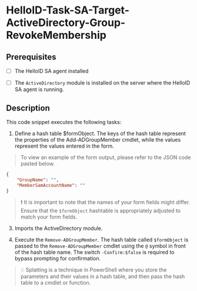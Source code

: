 # HelloID-Task-SA-Target-ActiveDirectory-Group-RevokeMembership

## Prerequisites

- [ ] The HelloID SA agent installed

- [ ] The `ActiveDirectory` module is installed on the server where the HelloID SA agent is running.

## Description

This code snippet executes the following tasks:

1. Define a hash table $formObject. The keys of the hash table represent the properties of the Add-ADGroupMember cmdlet, while the values represent the values entered in the form.

> To view an example of the form output, please refer to the JSON code pasted below.

```json
{
    "GroupName": "",
    "MemberSamAccountName": ""
}
```

> :exclamation: It is important to note that the names of your form fields might differ. Ensure that the `$formObject` hashtable is appropriately adjusted to match your form fields.

3. Imports the ActiveDirectory module.

4. Execute the `Remove-ADGroupMember`. The hash table called `$formObject` is passed to the `Remove-ADGroupMember` cmdlet using the `@` symbol in front of the hash table name. The switch `-Confirm:$false` is required to bypass prompting for confirmation.

> :bulb: Splatting is a technique in PowerShell where you store the parameters and their values in a hash table, and then pass the hash table to a cmdlet or function.
